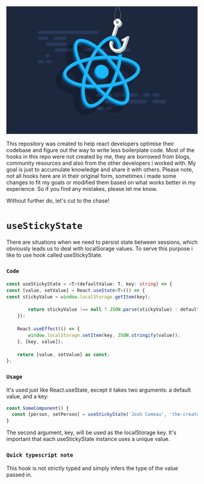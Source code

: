 <img src="/assets/main.jpeg" width="1920px"/>

This repository was created to help react developers optimise their codebase and figure out the way to write less boilerplate code. Most of the hooks in this repo were not created by me, they are borrowed from blogs, community resources and also from the other developers i worked with. My goal is just to accumulate knowledge and share it with others. Please note, not all hooks here are in their original form,  sometimes i made some changes to fit my goals or modified them based on what works better in my experience. So if you find any mistakes, please let me know.

Without further do, let's cut to the chase!

# `useStickyState`

There are situations when we need to persist state between sessions, which obviously leads us to deal with localSorage values. To serve this purpose i like to use hook called useStickyState.

### `Code`

```typescript
const useStickyState = <T>(defaultValue: T, key: string) => {
const [value, setValue] = React.useState<T>(() => {
const stickyValue = window.localStorage.getItem(key);

        return stickyValue !== null ? JSON.parse(stickyValue) : defaultValue;
    });

    React.useEffect(() => {
        window.localStorage.setItem(key, JSON.stringify(value));
    }, [key, value]);

    return [value, setValue] as const;
};
```
### `Usage`

It's used just like React.useState, except it takes two arguments: a default value, and a key:

```javascript
const SomeComponent() {
  const [person, setPerson] = useStickyState('Josh Comeau', 'the-creator-of-this-hook');
}
```

The second argument, key, will be used as the localStorage key. It's important that each useStickyState instance uses a unique value.

### `Quick typescript note`
This hook is not strictly typed and simply infers the type of the value passed in.
